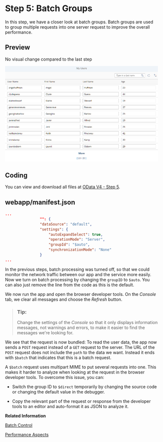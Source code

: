 <!-- loioef2af4957fae469e9203e98006d3ee75 -->

# Step 5: Batch Groups

In this step, we have a closer look at batch groups. Batch groups are used to group multiple requests into one server request to improve the overall performance.



<a name="loioef2af4957fae469e9203e98006d3ee75__section_bt4_fxc_z1b"/>

## Preview

   
  
<a name="loioef2af4957fae469e9203e98006d3ee75__fig_klh_5kw_4cb"/>No visual change compared to the last step

 ![](images/Tutorial_OData_V4_Step_4_3ac4fcc.png "No visual change compared to the last step") 



<a name="loioef2af4957fae469e9203e98006d3ee75__section_tsr_gxc_z1b"/>

## Coding

You can view and download all files at [OData V4 - Step 5](https://ui5.sap.com/#/entity/sap.ui.core.tutorial.odatav4/sample/sap.ui.core.tutorial.odatav4.05).



<a name="loioef2af4957fae469e9203e98006d3ee75__section_pp2_mxc_z1b"/>

## webapp/manifest.json

```json
...
				"": {
				"dataSource": "default",
				"settings": {
					"autoExpandSelect": true,
					"operationMode": "Server",
					"groupId": "$auto",
					"synchronizationMode": "None"
				}
...
```

In the previous steps, batch processing was turned off, so that we could monitor the network traffic between our app and the service more easily. Now we turn on batch processing by changing the `groupID` to `$auto`. You can also just remove the line from the code as this is the default.

We now run the app and open the browser developer tools. On the *Console* tab, we clear all messages and choose the *Refresh* button.

> ### Tip:  
> Change the settings of the *Console* so that it only displays information messages, not warnings and errors, to make it easier to find the messages we're looking for.

We see that the request is now bundled: To read the user data, the app now sends a `POST` request instead of a `GET` request to the server. The URL of the `POST` request does not include the `path` to the data we want. Instead it ends with `$batch` that indicates that this is a batch request.

A `$batch` request uses multipart MIME to put several requests into one. This makes it harder to analyze when looking at the request in the browser developer tools. To overcome this issue, you can:

-   Switch the group ID to `$direct` temporarily by changing the source code or changing the default value in the debugger.

-   Copy the relevant part of the request or response from the developer tools to an editor and auto-format it as JSON to analyze it.


**Related Information**  


[Batch Control](../04_Essentials/batch-control-74142a3.md "OData V4 allows you to group multiple operations into a single HTTP request payload, as described in the official OData V4 specification Part 1, Batch Requests (see the link under Related Information for more details).")

[Performance Aspects](../04_Essentials/performance-aspects-5a0d286.md "The OData V4 model offers the features described below which influence performance.")

